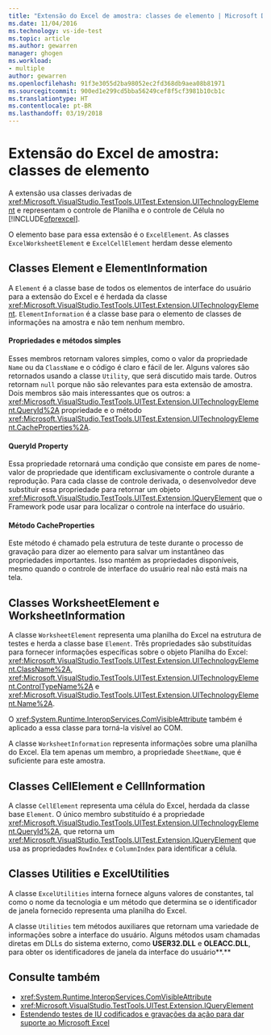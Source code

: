 ```yaml
---
title: "Extensão do Excel de amostra: classes de elemento | Microsoft Docs"
ms.date: 11/04/2016
ms.technology: vs-ide-test
ms.topic: article
ms.author: gewarren
manager: ghogen
ms.workload:
- multiple
author: gewarren
ms.openlocfilehash: 91f3e3055d2ba98052ec2fd368db9aea08b81971
ms.sourcegitcommit: 900ed1e299cd5bba56249cef8f5cf3981b10cb1c
ms.translationtype: HT
ms.contentlocale: pt-BR
ms.lasthandoff: 03/19/2018
---
```

# <a name="sample-excel-extension-element-classes"></a>Extensão do Excel de amostra: classes de elemento
A extensão usa classes derivadas de <xref:Microsoft.VisualStudio.TestTools.UITest.Extension.UITechnologyElement> e representam o controle de Planilha e o controle de Célula no [!INCLUDE[ofprexcel](../test/includes/ofprexcel_md.md)].

 O elemento base para essa extensão é o `ExcelElement`. As classes `ExcelWorksheetElement` e `ExcelCellElement` herdam desse elemento

## <a name="element-and-elementinformation-classes"></a>Classes Element e ElementInformation
 A `Element` é a classe base de todos os elementos de interface do usuário para a extensão do Excel e é herdada da classe <xref:Microsoft.VisualStudio.TestTools.UITest.Extension.UITechnologyElement>. `ElementInformation` é a classe base para o elemento de classes de informações na amostra e não tem nenhum membro.

#### <a name="simple-properties-and-methods"></a>Propriedades e métodos simples
 Esses membros retornam valores simples, como o valor da propriedade `Name` ou da `ClassName` e o código é claro e fácil de ler. Alguns valores são retornados usando a classe `Utility`, que será discutido mais tarde. Outros retornam `null` porque não são relevantes para esta extensão de amostra. Dois membros são mais interessantes que os outros: a <xref:Microsoft.VisualStudio.TestTools.UITest.Extension.UITechnologyElement.QueryId%2A> propriedade e o método <xref:Microsoft.VisualStudio.TestTools.UITest.Extension.UITechnologyElement.CacheProperties%2A>.

#### <a name="queryid-property"></a>QueryId Property
 Essa propriedade retornará uma condição que consiste em pares de nome-valor de propriedade que identificam exclusivamente o controle durante a reprodução. Para cada classe de controle derivada, o desenvolvedor deve substituir essa propriedade para retornar um objeto <xref:Microsoft.VisualStudio.TestTools.UITest.Extension.IQueryElement> que o Framework pode usar para localizar o controle na interface do usuário.

#### <a name="cacheproperties-method"></a>Método CacheProperties
 Este método é chamado pela estrutura de teste durante o processo de gravação para dizer ao elemento para salvar um instantâneo das propriedades importantes. Isso mantém as propriedades disponíveis, mesmo quando o controle de interface do usuário real não está mais na tela.

## <a name="worksheetelement-and-worksheetinformation-classes"></a>Classes WorksheetElement e WorksheetInformation
 A classe `WorksheetElement` representa uma planilha do Excel na estrutura de testes e herda a classe base `Element`. Três propriedades são substituídas para fornecer informações específicas sobre o objeto Planilha do Excel: <xref:Microsoft.VisualStudio.TestTools.UITest.Extension.UITechnologyElement.ClassName%2A>, <xref:Microsoft.VisualStudio.TestTools.UITest.Extension.UITechnologyElement.ControlTypeName%2A> e <xref:Microsoft.VisualStudio.TestTools.UITest.Extension.UITechnologyElement.Name%2A>.

 O <xref:System.Runtime.InteropServices.ComVisibleAttribute> também é aplicado a essa classe para torná-la visível ao COM.

 A classe `WorksheetInformation` representa informações sobre uma planilha do Excel. Ela tem apenas um membro, a propriedade `SheetName`, que é suficiente para este amostra.

## <a name="cellelement-and-cellinformation-classes"></a>Classes CellElement e CellInformation
 A classe `CellElement` representa uma célula do Excel, herdada da classe base `Element`. O único membro substituído é a propriedade <xref:Microsoft.VisualStudio.TestTools.UITest.Extension.UITechnologyElement.QueryId%2A>, que retorna um <xref:Microsoft.VisualStudio.TestTools.UITest.Extension.IQueryElement> que usa as propriedades `RowIndex` e `ColumnIndex` para identificar a célula.

## <a name="utilities-and-excelutilities-classes"></a>Classes Utilities e ExcelUtilities
 A classe `ExcelUtilities` interna fornece alguns valores de constantes, tal como o nome da tecnologia e um método que determina se o identificador de janela fornecido representa uma planilha do Excel.

 A classe `Utilities` tem métodos auxiliares que retornam uma variedade de informações sobre a interface do usuário. Alguns métodos usam chamadas diretas em DLLs do sistema externo, como **USER32.DLL** e **OLEACC.DLL**, para obter os identificadores de janela da interface do usuário**.**

## <a name="see-also"></a>Consulte também

- <xref:System.Runtime.InteropServices.ComVisibleAttribute>
- <xref:Microsoft.VisualStudio.TestTools.UITest.Extension.IQueryElement>
- [Estendendo testes de IU codificados e gravações da ação para dar suporte ao Microsoft Excel](../test/extending-coded-ui-tests-and-action-recordings-to-support-microsoft-excel.md)
